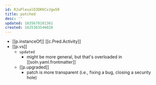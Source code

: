 ```yaml
---
id: RJuPlexalO3DKKCvJgw50
title: patched
desc: ''
updated: 1635678101361
created: 1635363546028
---
```



- [[p.instanceOf]] [[c.Pred.Activity]]
- [[p.vs]] 
  -  `updated` 
     -  might be more general, but that's overloaded in [[soln.yaml.frontmatter]]
  -  [[p.upgraded]]
     -  patch is more transparent (i.e., fixing a bug, closing a security hole)
  

